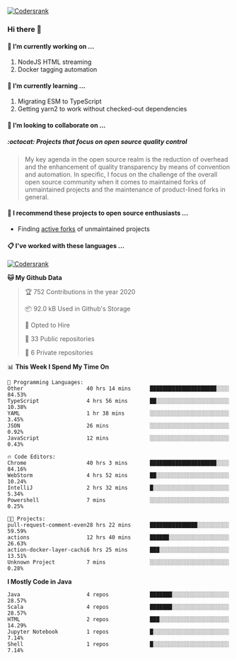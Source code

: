 [![Codersrank](https://cdn.image4.io/matfax/c_scale,w_540/codersrank.png)](https://profile.codersrank.io/user/matfax)

### Hi there 👋

#### 🔭 I’m currently working on ...

1. NodeJS HTML streaming
1. Docker tagging automation

#### 🌱 I’m currently learning ...

1. Migrating ESM to TypeScript
1. Getting yarn2 to work without checked-out dependencies

#### 👯 I’m looking to collaborate on ...

##### :octocat: Projects that focus on open source quality control
> My key agenda in the open source realm is the reduction of overhead and the enhancement of quality transparency by means of convention and automation. In specific, I focus on the challenge of the overall open source community when it comes to maintained forks of unmaintained projects and the maintenance of product-lined forks in general.

#### :rocket: I recommend these projects to open source enthusiasts ...

* Finding [active forks](https://github.com/techgaun/active-forks) of unmaintained projects

#### :clipboard: I've worked with these languages ...

[![Codersrank](https://cdn.image4.io/matfax/c_scale,w_760/languages.png)](https://profile.codersrank.io/user/matfax)

<!--START_SECTION:waka-->
**🐱 My Github Data** 

> 🏆 752 Contributions in the year 2020
 > 
> 📦 92.0 kB Used in Github's Storage 
 > 
> 💼 Opted to Hire
 > 
> 📜 33 Public repositories
 > 
> 🔑 6 Private repositories 

📊 **This Week I Spend My Time On** 

```text
💬 Programming Languages: 
Other                    40 hrs 14 mins      █████████████████████░░░░   84.53% 
TypeScript               4 hrs 56 mins       ██░░░░░░░░░░░░░░░░░░░░░░░   10.38% 
YAML                     1 hr 38 mins        ░░░░░░░░░░░░░░░░░░░░░░░░░   3.45% 
JSON                     26 mins             ░░░░░░░░░░░░░░░░░░░░░░░░░   0.92% 
JavaScript               12 mins             ░░░░░░░░░░░░░░░░░░░░░░░░░   0.43%

🔥 Code Editors: 
Chrome                   40 hrs 3 mins       █████████████████████░░░░   84.16% 
WebStorm                 4 hrs 52 mins       ██░░░░░░░░░░░░░░░░░░░░░░░   10.24% 
IntelliJ                 2 hrs 32 mins       █░░░░░░░░░░░░░░░░░░░░░░░░   5.34% 
Powershell               7 mins              ░░░░░░░░░░░░░░░░░░░░░░░░░   0.25%

🐱‍💻 Projects: 
pull-request-comment-even28 hrs 22 mins      ███████████████░░░░░░░░░░   59.59% 
actions                  12 hrs 40 mins      ██████░░░░░░░░░░░░░░░░░░░   26.63% 
action-docker-layer-cachi6 hrs 25 mins       ███░░░░░░░░░░░░░░░░░░░░░░   13.51% 
Unknown Project          7 mins              ░░░░░░░░░░░░░░░░░░░░░░░░░   0.28%

```

**I Mostly Code in Java** 

```text
Java                     4 repos             ███████░░░░░░░░░░░░░░░░░░   28.57% 
Scala                    4 repos             ███████░░░░░░░░░░░░░░░░░░   28.57% 
HTML                     2 repos             ███░░░░░░░░░░░░░░░░░░░░░░   14.29% 
Jupyter Notebook         1 repos             █░░░░░░░░░░░░░░░░░░░░░░░░   7.14% 
Shell                    1 repos             █░░░░░░░░░░░░░░░░░░░░░░░░   7.14%

```



<!--END_SECTION:waka-->

<!--
**matfax/matfax** is a ✨ _special_ ✨ repository because its `README.md` (this file) appears on your GitHub profile.

Here are some ideas to get you started:

- 🔭 I’m currently working on ...
- 🌱 I’m currently learning ...
- 👯 I’m looking to collaborate on ...
- 🤔 I’m looking for help with ...
- 💬 Ask me about ...
- 📫 How to reach me: ...
- 😄 Pronouns: ...
- ⚡ Fun fact: ...
-->

